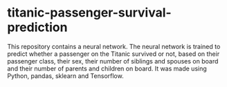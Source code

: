 # titanic-passenger-survival-prediction
This repository contains a neural network. The neural network is trained to predict whether a passenger on the Titanic survived or not, based on their passenger class, their sex, their number of siblings and spouses on board and their number of parents and children on board. It was made using Python, pandas, sklearn and Tensorflow.
